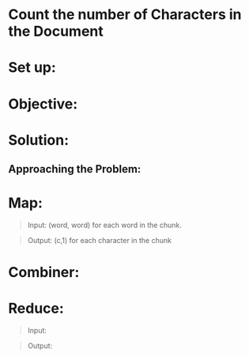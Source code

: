 # **Count the number of Characters in the Document**

# **Set up:**

# **Objective:**

# **Solution:**
## **Approaching the Problem:**

# **Map:**
>Input: (word, word) for each word in the chunk.

>Output: (c,1) for each character in the chunk
# **Combiner:**

# **Reduce:**
>Input:

>Output: